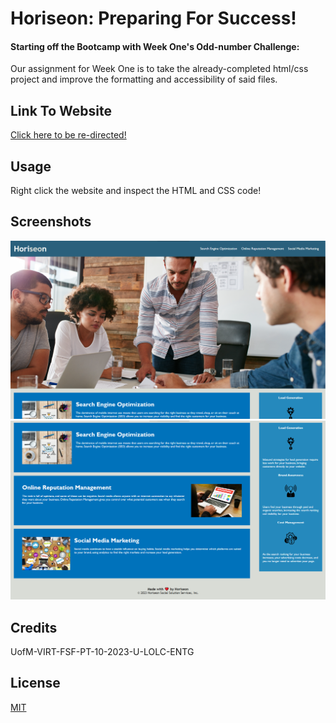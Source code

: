
# Horiseon: Preparing For Success!

#### Starting off the Bootcamp with Week One's Odd-number Challenge: 
Our assignment for Week One is to take the already-completed html/css project and improve the formatting and accessibility of said files.


## Link To Website
[Click here to be re-directed!](https://callbeyond.github.io/HoriseonWebpage/ "Click here to visit Horiseon!")

## Usage
Right click the website and inspect the HTML and CSS code! 

## Screenshots

![Main Webpage Top Half](./assets/images/main-webpage1.jpg)
![Main Webpage Bot Half](./assets/images/main-webpage2.jpg)

## Credits

UofM-VIRT-FSF-PT-10-2023-U-LOLC-ENTG
## License

[MIT](https://choosealicense.com/licenses/mit/)